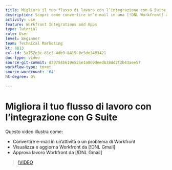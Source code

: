 ```yaml
---
title: Migliora il tuo flusso di lavoro con l’integrazione con G Suite
description: Scopri come convertire un’e-mail in una [!DNL Workfront] attività o problema, visualizza e aggiorna [!DNL Workfront] lavorare da Gmail e approvare [!DNL Workfront] lavoro da Gmail.
activity: use
feature: Workfront Integrations and Apps
type: Tutorial
role: User
level: Beginner
team: Technical Marketing
kt: 8813
exl-id: 5a752e3c-81c3-4db9-8419-0e5de3483421
doc-type: video
source-git-commit: d39754b619e526e1a869deedb38dd2f2b43aee57
workflow-type: tm+mt
source-wordcount: '64'
ht-degree: 0%

---
```


# Migliora il tuo flusso di lavoro con l’integrazione con G Suite

Questo video illustra come:

* Convertire e-mail in un’attività o un problema di Workfront
* Visualizza e aggiorna Workfront da [!DNL Gmail]
* Approva lavoro Workfront da [!DNL Gmail]

>[!VIDEO](https://video.tv.adobe.com/v/335114/?quality=12)
